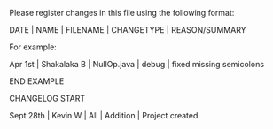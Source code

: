 Please register changes in this file using the following format:

DATE | NAME | FILENAME | CHANGETYPE | REASON/SUMMARY

For example:

Apr 1st | Shakalaka B | NullOp.java | debug | fixed missing semicolons

END EXAMPLE

CHANGELOG START

Sept 28th | Kevin W | All | Addition | Project created.
